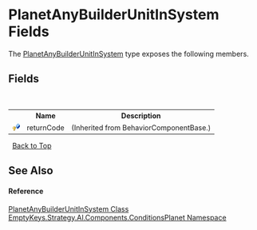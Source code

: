 # PlanetAnyBuilderUnitInSystem Fields
 

The <a href="T_EmptyKeys_Strategy_AI_Components_ConditionsPlanet_PlanetAnyBuilderUnitInSystem">PlanetAnyBuilderUnitInSystem</a> type exposes the following members.


## Fields
&nbsp;<table><tr><th></th><th>Name</th><th>Description</th></tr><tr><td>![Protected field](media/protfield.gif "Protected field")</td><td>returnCode</td><td> (Inherited from BehaviorComponentBase.)</td></tr></table>&nbsp;
<a href="#planetanybuilderunitinsystem-fields">Back to Top</a>

## See Also


#### Reference
<a href="T_EmptyKeys_Strategy_AI_Components_ConditionsPlanet_PlanetAnyBuilderUnitInSystem">PlanetAnyBuilderUnitInSystem Class</a><br /><a href="N_EmptyKeys_Strategy_AI_Components_ConditionsPlanet">EmptyKeys.Strategy.AI.Components.ConditionsPlanet Namespace</a><br />